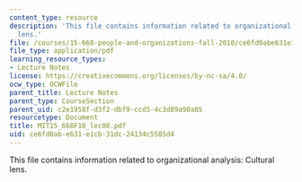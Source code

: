 ```yaml
---
content_type: resource
description: 'This file contains information related to organizational analysis: Cultural
  lens.'
file: /courses/15-668-people-and-organizations-fall-2010/ce6fd0abe631e1cb31dc24134c5585d4_MIT15_668F10_lec08.pdf
file_type: application/pdf
learning_resource_types:
- Lecture Notes
license: https://creativecommons.org/licenses/by-nc-sa/4.0/
ocw_type: OCWFile
parent_title: Lecture Notes
parent_type: CourseSection
parent_uid: c2e1958f-d3f2-dbf9-ccd5-4c3d89a90a85
resourcetype: Document
title: MIT15_668F10_lec08.pdf
uid: ce6fd0ab-e631-e1cb-31dc-24134c5585d4
---
```

This file contains information related to organizational analysis: Cultural lens.